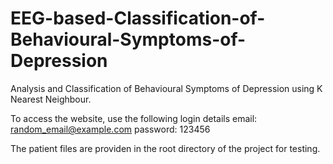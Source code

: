 # EEG-based-Classification-of-Behavioural-Symptoms-of-Depression
Analysis and Classification of Behavioural Symptoms of Depression using K Nearest Neighbour.

To access the website, use the following login details
email: random_email@example.com
password: 123456

The patient files are providen in the root directory of the project for testing.

